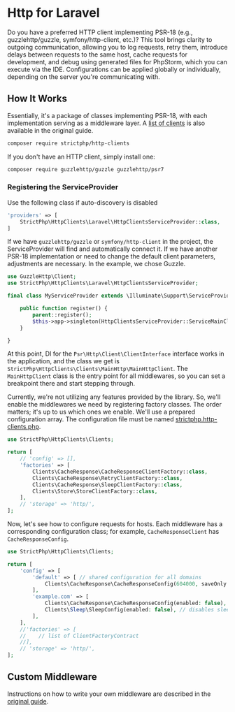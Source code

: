 # Http for Laravel

Do you have a preferred HTTP client implementing PSR-18 (e.g., guzzlehttp/guzzle, symfony/http-client, etc.)? This tool brings clarity to outgoing communication, allowing you to log requests, retry them, introduce delays between requests to the same host, cache requests for development, and debug using generated files for PhpStorm, which you can execute via the IDE. Configurations can be applied globally or individually, depending on the server you're communicating with.

## How It Works

Essentially, it's a package of classes implementing PSR-18, with each implementation serving as a middleware layer. A [list of clients](https://github.com/strictphp/http-clients?tab=readme-ov-file#features) is also available in the original guide.

```sh
composer require strictphp/http-clients
```

If you don't have an HTTP client, simply install one:

```sh
composer require guzzlehttp/guzzle guzzlehttp/psr7
```

### Registering the ServiceProvider

Use the following class if auto-discovery is disabled

```php
'providers' => [
    StrictPhp\HttpClients\Laravel\HttpClientsServiceProvider::class,
]
```

If we have `guzzlehttp/guzzle` or `symfony/http-client` in the project, the ServiceProvider will find and automatically connect it.
If we have another PSR-18 implementation or need to change the default client parameters, adjustments are necessary.
In the example, we chose Guzzle.

```php
use GuzzleHttp\Client;
use StrictPhp\HttpClients\Laravel\HttpClientsServiceProvider;

final class MyServiceProvider extends \Illuminate\Support\ServiceProvider {

    public function register() {
        parent::register();
        $this->app->singleton(HttpClientsServiceProvider::ServiceMainClient, static fn (): ClientInterface => new Client(['timeout' => 5.0]));
    }

}
```

At this point, DI for the `Psr\Http\Client\ClientInterface` interface works in the application, and the class we get is `StrictPhp\HttpClients\Clients\MainHttp\MainHttpClient`. The `MainHttpClient` class is the entry point for all middlewares, so you can set a breakpoint there and start stepping through.

Currently, we're not utilizing any features provided by the library. So, we'll enable the middlewares we need by registering factory classes. The order matters; it's up to us which ones we enable. We'll use a prepared configuration array. The configuration file must be named [strictphp.http-clients.php](strictphp.http-clients.php).

```php
use StrictPhp\HttpClients\Clients;

return [
    // 'config' => [],
    'factories' => [
        Clients\CacheResponse\CacheResponseClientFactory::class,
        Clients\CacheResponse\RetryClientFactory::class,
        Clients\CacheResponse\SleepClientFactory::class,
        Clients\Store\StoreClientFactory::class,
    ],
    // 'storage' => 'http/',
];
```

Now, let's see how to configure requests for hosts. Each middleware has a corresponding configuration class; for example, `CacheResponseClient` has `CacheResponseConfig`.

```php
use StrictPhp\HttpClients\Clients;

return [
    'config' => [
        'default' => [ // shared configuration for all domains
            Clients\CacheResponse\CacheResponseConfig(604000, saveOnly: true)
        ],
        'example.com' => [
            Clients\CacheResponse\CacheResponseConfig(enabled: false), // disables cache for example.com
            Clients\Sleep\SleepConfig(enabled: false), // disables sleep for example.com
        ],
    ],
    //'factories' => [
    //    // list of ClientFactoryContract
    //],
    // 'storage' => 'http/',
];
```

## Custom Middleware

Instructions on how to write your own middleware are described in the [original guide](https://github.com/strictphp/http-clients?tab=readme-ov-file#write-your-own-client).

